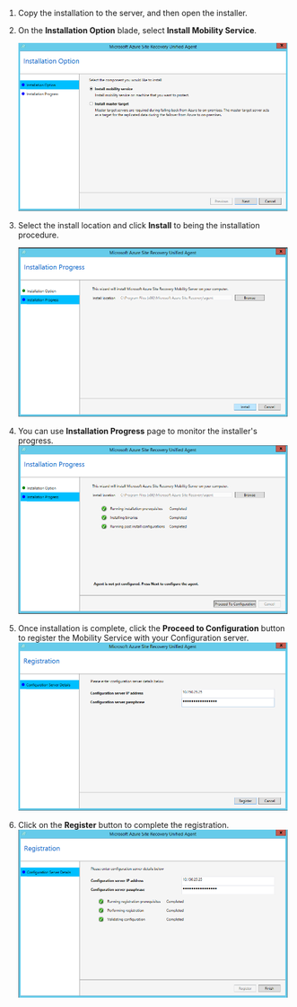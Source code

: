 1. Copy the installation to the server, and then open the installer.
2. On the **Installation Option** blade, select **Install Mobility Service**.

    ![Mobility Service Install Option Page ](./media/site-recovery-install-mob-svc-gui/mobility1.png)
3. Select the install location  and click **Install** to being the installation procedure.

    ![Mobility Service Install Location Page ](./media/site-recovery-install-mob-svc-gui/mobility2.png)
4. You can use **Installation Progress** page to monitor the installer's progress.
    ![Mobility Service Install Progress ](./media/site-recovery-install-mob-svc-gui/mobility3.png)

5. Once installation is complete, click the **Proceed to Configuration** button to register the Mobility Service with your Configuration server.
    ![Mobility service Register Page ](./media/site-recovery-install-mob-svc-gui/mobility4.png)

6. Click on the **Register** button to complete the registration.
    ![Mobility service Register Page ](./media/site-recovery-install-mob-svc-gui/mobility5.png)
